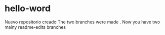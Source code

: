 # hello-word
Nuevo repositorio creado
The two branches were made . Now you have two mainy readme-edits branches
